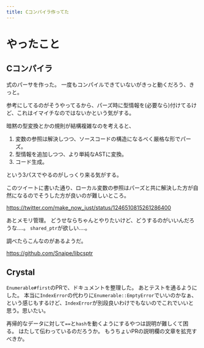 ```yaml
---
title: Cコンパイラ作ってた
---
```


# やったこと

## Cコンパイラ

式のパーサを作った。
一度もコンパイルできていないがきっと動くだろう、きっと。

参考にしてるのがそうやってるから、パーズ時に型情報を(必要なら)付けてるけど、これはイマイチなのではないかという気がする。

暗黙の型変換とかの規則が結構複雑なのを考えると、

  1. 変数の参照は解決しつつ、ソースコードの構造になるべく厳格な形でパーズ。
  2. 型情報を追加しつつ、より単純なASTに変換。
  3. コード生成。

という3パスでやるのがしっくり来る気がする。

このツイートに書いた通り、ローカル変数の参照はパーズと共に解決した方が自然になるのでそうした方が良いのが難しいところ。

<https://twitter.com/make_now_just/status/1246510815261286400>

あとメモリ管理。
どうせならちゃんとやりたいけど、どうするのがいいんだろうな‥‥。
`shared_ptr`が欲しい‥‥。

調べたらこんなのがあるようだ。

<https://github.com/Snaipe/libcsptr>

## Crystal

`Enumerable#first`のPRで、ドキュメントを整理した。
あとテストを通るようにした。
本当に`IndexError`の代わりに`Enumerable::EmptyError`でいいのかなぁ、という感じもするけど、`IndexError`が別段良いわけでもないのでこれでいいと思う。思いたい。

再帰的なデータに対して`==`と`hash`を動くようにするやつは説明が難しくて困る。
はたして伝わっているのだろうか。
もうちょいPRの説明欄の文章を拡充すべきか。
